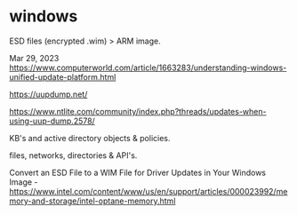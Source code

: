 # windows


ESD files (encrypted .wim) > ARM image.

Mar 29, 2023
https://www.computerworld.com/article/1663283/understanding-windows-unified-update-platform.html

https://uupdump.net/

https://www.ntlite.com/community/index.php?threads/updates-when-using-uup-dump.2578/

KB's and active directory objects & policies.

files, networks, directories & API's.


Convert an ESD File to a WIM File for Driver Updates in Your Windows Image - https://www.intel.com/content/www/us/en/support/articles/000023992/memory-and-storage/intel-optane-memory.html
